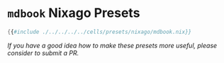 # `mdbook` Nixago Presets

```nix
{{#include ./../../../../cells/presets/nixago/mdbook.nix}}
```

_If you have a good idea how to make these presets more useful, please consider to submit a PR._
